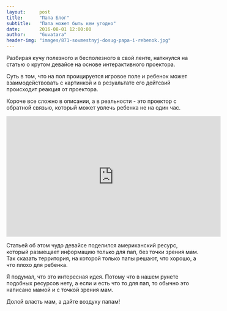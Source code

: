 ```yaml
---
layout:     post
title:      "Папа Блог"
subtitle:   "Папа может быть кем угодно"
date:       2016-08-01 12:00:00
author:     "Guvatara"
header-img: "images/871-sovmestnyj-dosug-papa-i-rebenok.jpg"
---
```


<p>Разбирая кучу полезного и бесполезного в свой ленте, наткнулся на статью о крутом девайсе на основе интерактивного проектора.</p>
<p>Суть в том, что на пол проицируется игровое поле и ребенок может взаимодействовать с картинкой и в резуальтате его дейтсвий происходит реакция от проектора.</p>
<p>Короче все сложно в описании, а в реальности - это проектор с обратной связью, который может увлечь ребенка не на один час.</p>
<div class="videoWrapper">
	<iframe width="560" height="315" src="https://www.youtube.com/embed/oMybwbiOeo8" frameborder="0" allowfullscreen></iframe>
</div>
<p>Статьей об этом чудо девайсе поделился американский&nbsp;ресурс, который размещает информацию только для пап, без точки зрения мам. Так сказать территория, на которой только папы решают, что хорошо, а что плохо для ребенка.</p>
<p>Я подумал, что это интересная идея. Потому что в нашем рунете подобных ресурсов нету, а если и есть что то для пап, то обычно это написано мамой и с точкой зрения мам.</p>
<p>Долой власть мам, а дайте воздуху папам!</p>


